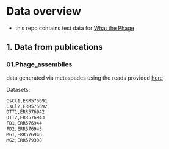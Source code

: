 # Data overview

* this repo contains test data for [What the Phage](https://github.com/replikation/What_the_Phage)

## 1. Data from publications

### 01.Phage_assemblies
data generated via metaspades using the reads provided [here](https://pubmed.ncbi.nlm.nih.gov/25608871/)

Datasets:

````bash
CsCl1,ERR575691
CsCl2,ERR575692
DTT1,ERR576942
DTT2,ERR576943
FD1,ERR576944
FD2,ERR576945
MG1,ERR576946
MG2,ERR579308
````
